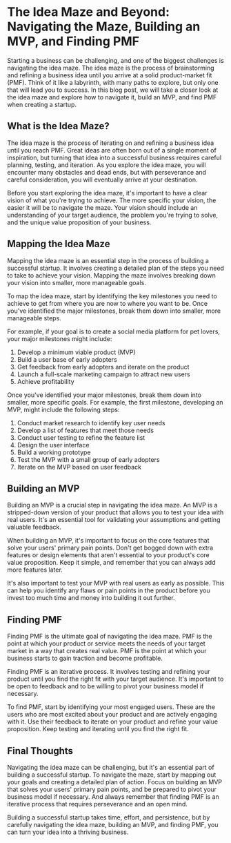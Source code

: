 # The Idea Maze and Beyond: Navigating the Maze, Building an MVP, and Finding PMF

Starting a business can be challenging, and one of the biggest challenges is navigating the idea maze. The idea maze is the process of brainstorming and refining a business idea until you arrive at a solid product-market fit (PMF). Think of it like a labyrinth, with many paths to explore, but only one that will lead you to success. In this blog post, we will take a closer look at the idea maze and explore how to navigate it, build an MVP, and find PMF when creating a startup.

## What is the Idea Maze?

The idea maze is the process of iterating on and refining a business idea until you reach PMF. Great ideas are often born out of a single moment of inspiration, but turning that idea into a successful business requires careful planning, testing, and iteration. As you explore the idea maze, you will encounter many obstacles and dead ends, but with perseverance and careful consideration, you will eventually arrive at your destination.

Before you start exploring the idea maze, it's important to have a clear vision of what you're trying to achieve. The more specific your vision, the easier it will be to navigate the maze. Your vision should include an understanding of your target audience, the problem you're trying to solve, and the unique value proposition of your business.

## Mapping the Idea Maze

Mapping the idea maze is an essential step in the process of building a successful startup. It involves creating a detailed plan of the steps you need to take to achieve your vision. Mapping the maze involves breaking down your vision into smaller, more manageable goals.

To map the idea maze, start by identifying the key milestones you need to achieve to get from where you are now to where you want to be. Once you've identified the major milestones, break them down into smaller, more manageable steps.

For example, if your goal is to create a social media platform for pet lovers, your major milestones might include:

1. Develop a minimum viable product (MVP)
2. Build a user base of early adopters
3. Get feedback from early adopters and iterate on the product
4. Launch a full-scale marketing campaign to attract new users
5. Achieve profitability

Once you've identified your major milestones, break them down into smaller, more specific goals. For example, the first milestone, developing an MVP, might include the following steps:

1. Conduct market research to identify key user needs
2. Develop a list of features that meet those needs
3. Conduct user testing to refine the feature list
4. Design the user interface
5. Build a working prototype
6. Test the MVP with a small group of early adopters
7. Iterate on the MVP based on user feedback

## Building an MVP

Building an MVP is a crucial step in navigating the idea maze. An MVP is a stripped-down version of your product that allows you to test your idea with real users. It's an essential tool for validating your assumptions and getting valuable feedback.

When building an MVP, it's important to focus on the core features that solve your users' primary pain points. Don't get bogged down with extra features or design elements that aren't essential to your product's core value proposition. Keep it simple, and remember that you can always add more features later.

It's also important to test your MVP with real users as early as possible. This can help you identify any flaws or pain points in the product before you invest too much time and money into building it out further.

## Finding PMF

Finding PMF is the ultimate goal of navigating the idea maze. PMF is the point at which your product or service meets the needs of your target market in a way that creates real value. PMF is the point at which your business starts to gain traction and become profitable.

Finding PMF is an iterative process. It involves testing and refining your product until you find the right fit with your target audience. It's important to be open to feedback and to be willing to pivot your business model if necessary.

To find PMF, start by identifying your most engaged users. These are the users who are most excited about your product and are actively engaging with it. Use their feedback to iterate on your product and refine your value proposition. Keep testing and iterating until you find the right fit.

## Final Thoughts

Navigating the idea maze can be challenging, but it's an essential part of building a successful startup. To navigate the maze, start by mapping out your goals and creating a detailed plan of action. Focus on building an MVP that solves your users' primary pain points, and be prepared to pivot your business model if necessary. And always remember that finding PMF is an iterative process that requires perseverance and an open mind.

Building a successful startup takes time, effort, and persistence, but by carefully navigating the idea maze, building an MVP, and finding PMF, you can turn your idea into a thriving business.